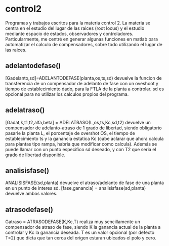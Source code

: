 # control2

Programas y trabajos escritos para la materia control 2. La materia se centra en el estudio del lugar de las raices (root locus) y el estudio mediante espacio de estados, observadores y controladores. Particularmente, me centré en generar algunas funciones en matlab para automatizar el calculo de compensadores, sobre todo utilizando el lugar de las raices.

## adelantodefase()

[Gadelanto,sd]=ADELANTODEFASE(planta,os,ts,sd) devuelve la funcion de transferencia de un compensador de adelanto de fase con un oveshoot y tiempo de establecimiento dado, para  la FTLA de la planta a controlar. sd es opcional para no utilizar los calculos propios del programa.

## adelatraso()

[Gadat,k,t1,t2,alfa,beta] = ADELATRASO(L,os,ts,Kc,sd,t2) devuelve un compensador de adelanto-atraso de 1 grado de libertad, siendo obligatorio pasarle la planta L, el porcentaje de overshot OS, el tiempo de establecimiento ts y la ganancia estatica Kc (cabe aclarar que ahora calcula para plantas tipo rampa, habria que modificar como calcula). Además se puede llamar con un punto especifico sd deseado, y con T2 que seria el grado de libertad disponible.

## analisisfase()

ANALISISFASE(sd,planta) devuelve el atraso/adelanto de fase de una planta en un punto de interes sd.
[fase,ganancia] = analisisfase(sd,planta) devuelve ambos valores.

## atrasodefase()

Gatraso = ATRASODEFASE(K,Kc,T) realiza muy sencillamente un compensador de atraso de fase, siendo K la ganancia actual de la planta a controlar y Kc la ganancia deseada. T es un valor opcional (por defecto T=2) que dicta que tan cerca del origen estaran ubicados el polo y cero.  
